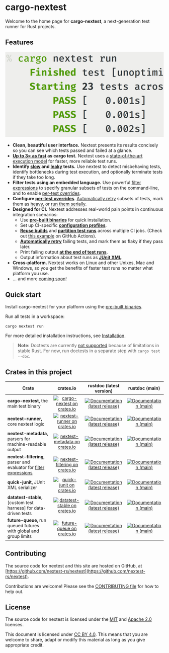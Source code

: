 # cargo-nextest

Welcome to the home page for **cargo-nextest**, a next-generation test runner for Rust projects.

## Features

<img src="static/cover.png" id="nextest-cover">

- **Clean, beautiful user interface.** Nextest presents its results concisely so you can see which tests passed and failed at a glance.
- **[Up to 3× as fast](book/benchmarks.md) as cargo test.** Nextest uses a [state-of-the-art execution model](book/how-it-works.md) for faster, more reliable test runs.
- **Identify [slow](book/slow-tests.md) and [leaky](book/leaky-tests.md) tests.** Use nextest to detect misbehaving tests, identify bottlenecks during test execution, and optionally terminate tests if they take too long.
- **Filter tests using an embedded language.** Use powerful [filter expressions](book/filter-expressions.md) to specify granular subsets of tests on the command-line, and to enable [per-test overrides](book/per-test-overrides.md).
- **Configure [per-test overrides](book/per-test-overrides.md)**. [Automatically retry](book/retries.md#per-test-overrides) subsets of tests, mark them as [heavy](book/threads-required.md), or [run them serially](book/test-groups.md).
- **Designed for CI.** Nextest addresses real-world pain points in continuous integration scenarios:
  - Use **[pre-built binaries](book/pre-built-binaries.md)** for quick installation.
  - Set up CI-specific **[configuration profiles](book/configuration.md)**.
  - **[Reuse builds](book/reusing-builds.md)** and **[partition test runs](book/partitioning.md)** across multiple CI jobs. (Check out [this example](https://github.com/nextest-rs/reuse-build-partition-example/blob/main/.github/workflows/ci.yml) on GitHub Actions).
  - [**Automatically retry**](book/retries.md) failing tests, and mark them as flaky if they pass later.
  - Print failing output **[at the end of test runs](book/other-options.md#reporter-options)**.
  - Output information about test runs as **[JUnit XML](book/junit.md)**.
- **Cross-platform.** Nextest works on Linux and other Unixes, Mac and Windows, so you get the benefits of faster test runs no matter what platform you use.
- ... and more [coming soon](https://github.com/nextest-rs/nextest/projects/1)!

## Quick start

Install cargo-nextest for your platform using the [pre-built binaries](book/pre-built-binaries.md).

Run all tests in a workspace:

```
cargo nextest run
```

For more detailed installation instructions, see [Installation](book/installation.md).

> **Note:** Doctests are currently [not supported](https://github.com/nextest-rs/nextest/issues/16) because of limitations in stable Rust. For now, run doctests in a separate step with `cargo test --doc`.

## Crates in this project

| Crate                                                                |                    crates.io                    |            rustdoc (latest version)             |             rustdoc (main)             |
| -------------------------------------------------------------------- | :---------------------------------------------: | :---------------------------------------------: | :------------------------------------: |
| **cargo-nextest,** the main test binary                              |   [![cargo-nextest on crates.io][cnci]][cncl]   | [![Documentation (latest release)][doci]][cndl] | [![Documentation (main)][docmi]][cnml] |
| **nextest-runner,** core nextest logic                               |  [![nextest-runner on crates.io][nrci]][nrcl]   | [![Documentation (latest release)][doci]][nrdl] | [![Documentation (main)][docmi]][nrml] |
| **nextest-metadata,** parsers for machine-readable output            | [![nextest-metadata on crates.io][nmci]][nmcl]  | [![Documentation (latest release)][doci]][nmdl] | [![Documentation (main)][docmi]][nmml] |
| **nextest-filtering,** parser and evaluator for [filter expressions] | [![nextest-filtering on crates.io][nfci]][nfcl] | [![Documentation (latest release)][doci]][nfdl] | [![Documentation (main)][docmi]][nfml] |
| **quick-junit,** JUnit XML serializer                                |    [![quick-junit on crates.io][qjci]][qjcl]    | [![Documentation (latest release)][doci]][qjdl] | [![Documentation (main)][docmi]][qjml] |
| **datatest-stable,** [custom test harness] for data-driven tests     |  [![datatest-stable on crates.io][dsci]][dscl]  | [![Documentation (latest release)][doci]][dsdl] | [![Documentation (main)][docmi]][dsml] |
| **future-queue,** run queued futures with global and group limits    |   [![future-queue on crates.io][fqci]][fqcl]    | [![Documentation (latest release)][doci]][fqdl] | [![Documentation (main)][docmi]][fqml] |

[cnci]: https://img.shields.io/crates/v/cargo-nextest
[cncl]: https://crates.io/crates/cargo-nextest
[cndl]: https://docs.rs/cargo-nextest
[cnml]: https://nexte.st/rustdoc/cargo_nextest
[nrci]: https://img.shields.io/crates/v/nextest-runner
[nrcl]: https://crates.io/crates/nextest-runner
[nrdl]: https://docs.rs/nextest-runner
[nrml]: https://nexte.st/rustdoc/nextest_runner
[nmci]: https://img.shields.io/crates/v/nextest-metadata
[nmcl]: https://crates.io/crates/nextest-metadata
[nmdl]: https://docs.rs/nextest-metadata
[nmml]: https://nexte.st/rustdoc/nextest_metadata
[nfci]: https://img.shields.io/crates/v/nextest-filtering
[nfcl]: https://crates.io/crates/nextest-filtering
[nfdl]: https://docs.rs/nextest-filtering
[nfml]: https://nexte.st/rustdoc/nextest_filtering
[qjci]: https://img.shields.io/crates/v/quick-junit
[qjcl]: https://crates.io/crates/quick-junit
[qjdl]: https://docs.rs/quick-junit
[qjml]: https://quick-junit.nexte.st
[dsci]: https://img.shields.io/crates/v/datatest-stable
[dscl]: https://crates.io/crates/datatest-stable
[dsdl]: https://docs.rs/datatest-stable
[dsml]: https://datatest-stable.nexte.st
[fqci]: https://img.shields.io/crates/v/future-queue
[fqcl]: https://crates.io/crates/future-queue
[fqdl]: https://docs.rs/future-queue
[fqml]: https://nextest-rs.github.io/future-queue/rustdoc/future_queue/
[filter expressions]: book/filter-expressions.md
[custom-test-harness]: book/custom-test-harnesses.md
[doci]: https://img.shields.io/badge/docs-latest-brightgreen
[docmi]: https://img.shields.io/badge/docs-main-purple

## Contributing

The source code for nextest and this site are hosted on GitHub, at
[https://github.com/nextest-rs/nextest](https://github.com/nextest-rs/nextest).

Contributions are welcome! Please see the [CONTRIBUTING
file](https://github.com/nextest-rs/nextest/blob/main/CONTRIBUTING.md) for how to help out.

## License

The source code for nextest is licensed under the
[MIT](https://github.com/nextest-rs/nextest/blob/main/LICENSE-MIT) and [Apache
2.0](https://github.com/nextest-rs/nextest/blob/main/LICENSE-APACHE) licenses.

This document is licensed under [CC BY 4.0]. This means that you are welcome to share, adapt or
modify this material as long as you give appropriate credit.

[CC BY 4.0]: https://creativecommons.org/licenses/by/4.0/
